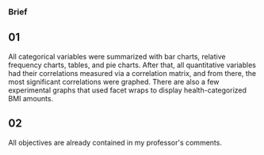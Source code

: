 ### Brief

## 01
All categorical variables were summarized with bar charts, relative frequency charts, tables, and pie charts. After that, all quantitative variables had their correlations measured via a correlation matrix, and from there, the most significant correlations were graphed. There are also a few experimental graphs that used facet wraps to display health-categorized BMI amounts.

## 02
All objectives are already contained in my professor's comments.
